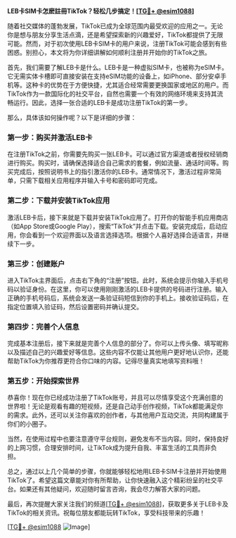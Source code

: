 **LEB卡SIM卡怎麽註冊TikTok？轻松几步搞定！[[TG💪+ @esim1088](https://t.me/s/esim1088)]**

随着社交媒体的蓬勃发展，TikTok已成为全球范围内最受欢迎的应用之一。无论你是想与朋友分享生活点滴，还是希望探索新的兴趣爱好，TikTok都提供了无限可能。然而，对于初次使用LEB卡SIM卡的用户来说，注册TikTok可能会感到有些困惑。别担心，本文将为你详细讲解如何顺利注册并开始你的TikTok之旅。

首先，我们需要了解LEB卡是什么。LEB卡是一种虚拟SIM卡，也被称为eSIM卡。它无需实体卡槽即可直接安装在支持eSIM功能的设备上，如iPhone、部分安卓手机等。这种卡的优势在于方便快捷，尤其适合经常需要更换国家或地区的用户。而TikTok作为一款国际化的社交平台，自然也需要一个有效的网络环境来支持其流畅运行。因此，选择一张合适的LEB卡是成功注册TikTok的第一步。

那么，具体该如何操作呢？以下是详细的步骤：

### 第一步：购买并激活LEB卡

在注册TikTok之前，你需要先购买一张LEB卡。可以通过官方渠道或者授权经销商进行购买。购买时，请确保选择适合自己需求的套餐，例如流量、通话时间等。购买完成后，按照说明书上的指引激活你的LEB卡。通常情况下，激活过程非常简单，只需下载相关应用程序并输入卡号和密码即可完成。

### 第二步：下载并安装TikTok应用

激活LEB卡后，接下来就是下载并安装TikTok应用了。打开你的智能手机应用商店（如App Store或Google Play），搜索“TikTok”并点击下载。安装完成后，启动应用，你会看到一个欢迎界面以及语言选择选项。根据个人喜好选择合适语言，并继续下一步。

### 第三步：创建账户

进入TikTok主界面后，点击右下角的“注册”按钮。此时，系统会提示你输入手机号码以验证身份。在这里，你可以使用刚刚激活的LEB卡提供的号码进行注册。输入正确的手机号码后，系统会发送一条验证码短信到你的手机上。接收验证码后，在指定位置填入验证码，然后设置密码并确认提交。

### 第四步：完善个人信息

完成基本注册后，接下来就是完善个人信息的部分了。你可以上传头像、填写昵称以及描述自己的兴趣爱好等信息。这些内容不仅能让其他用户更好地认识你，还能帮助TikTok为你推荐更符合你口味的内容。记得尽量真实地填写资料哦！

### 第五步：开始探索世界

恭喜你！现在你已经成功注册了TikTok账号，并且可以尽情享受这个充满创意的世界啦！无论是观看有趣的短视频，还是自己动手创作视频，TikTok都能满足你的需求。此外，还可以关注你喜欢的创作者，与其他用户互动交流，共同构建属于你们的小圈子。

当然，在使用过程中也要注意遵守平台规则，避免发布不当内容。同时，保持良好的上网习惯，合理安排时间，让TikTok成为提升自我、丰富生活的工具而非负担。

总之，通过以上几个简单的步骤，你就能够轻松地用LEB卡SIM卡注册并开始使用TikTok了。希望这篇文章能对你有所帮助，让你快速融入这个精彩纷呈的社交平台。如果还有其他疑问，欢迎随时留言咨询，我会尽力解答大家的问题。

最后，再次提醒大家关注我们的频道[[TG💪+ @esim1088](https://t.me/s/esim1088)]，获取更多关于LEB卡及TikTok的相关资讯。祝每位朋友都能玩转TikTok，享受科技带来的乐趣！

[[TG💪+ @esim1088](https://t.me/s/esim1088) ![Image](https://i.postimg.cc/4NQfJmqS/Snipaste-2025-05-13-00-14-12.png)]